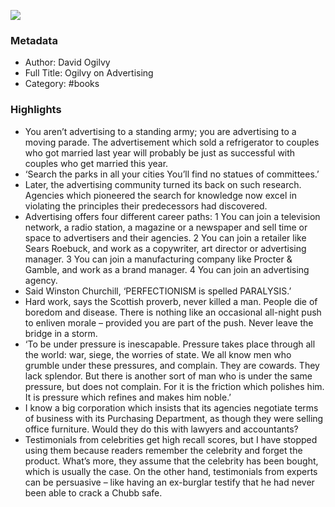 

![](https://images-na.ssl-images-amazon.com/images/I/51Ob5n5DAtL._SL2000_.jpg)

### Metadata

- Author: David Ogilvy
- Full Title: Ogilvy on Advertising
- Category: #books

### Highlights

- You aren’t advertising to a standing army; you are advertising to a moving parade. The advertisement which sold a refrigerator to couples who got married last year will probably be just as successful with couples who get married this year.
- ‘Search the parks in all your cities You’ll find no statues of committees.’
- Later, the advertising community turned its back on such research. Agencies which pioneered the search for knowledge now excel in violating the principles their predecessors had discovered.
- Advertising offers four different career paths: 1 You can join a television network, a radio station, a magazine or a newspaper and sell time or space to advertisers and their agencies. 2 You can join a retailer like Sears Roebuck, and work as a copywriter, art director or advertising manager. 3 You can join a manufacturing company like Procter & Gamble, and work as a brand manager. 4 You can join an advertising agency.
- Said Winston Churchill, ‘PERFECTIONISM is spelled PARALYSIS.’
- Hard work, says the Scottish proverb, never killed a man. People die of boredom and disease. There is nothing like an occasional all-night push to enliven morale – provided you are part of the push. Never leave the bridge in a storm.
- ‘To be under pressure is inescapable. Pressure takes place through all the world: war, siege, the worries of state. We all know men who grumble under these pressures, and complain. They are cowards. They lack splendor. But there is another sort of man who is under the same pressure, but does not complain. For it is the friction which polishes him. It is pressure which refines and makes him noble.’
- I know a big corporation which insists that its agencies negotiate terms of business with its Purchasing Department, as though they were selling office furniture. Would they do this with lawyers and accountants?
- Testimonials from celebrities get high recall scores, but I have stopped using them because readers remember the celebrity and forget the product. What’s more, they assume that the celebrity has been bought, which is usually the case. On the other hand, testimonials from experts can be persuasive – like having an ex-burglar testify that he had never been able to crack a Chubb safe.

